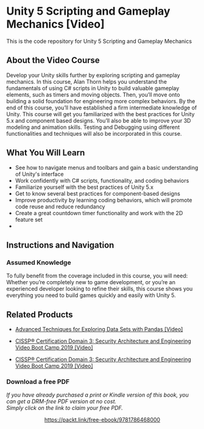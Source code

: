 # Unity 5 Scripting and Gameplay Mechanics	 [Video]
This is the code repository for Unity 5 Scripting and Gameplay Mechanics	
## About the Video Course
Develop your Unity skills further by exploring scripting and gameplay mechanics. In this course, Alan Thorn helps you understand the fundamentals of using C# scripts in Unity to build valuable gameplay elements, such as timers and moving objects. Then, you’ll move onto building a solid foundation for engineering more complex behaviors. By the end of this course, you’ll have established a firm intermediate knowledge of Unity.
This course will get you familiarized with the best practices for Unity 5.x and component based designs. You’ll also be able to improve your 3D modeling and animation skills. Testing and Debugging using different functionalities and techniques will also be incorporated in this course.

<H2>What You Will Learn</H2>
<DIV class=book-info-will-learn-text>
<UL>
<LI>See how to navigate menus and toolbars and gain a basic understanding of Unity's interface
<LI>Work confidently with C# scripts, functionality, and coding behaviors 
<LI>Familiarize yourself with the best practices of Unity 5.x 
<LI>Get to know several best practices for component-based designs
<LI>Improve productivity by learning coding behaviors, which will promote code reuse and reduce redundancy
<LI>Create a great countdown timer functionality and work with the 2D feature set 
<LI></LI></UL></DIV>

## Instructions and Navigation
### Assumed Knowledge
To fully benefit from the coverage included in this course, you will need:<br/>
Whether you’re completely new to game development, or you’re an experienced developer looking to refine their skills, this course shows you everything you need to build games quickly and easily with Unity 5.	



## Related Products
* [Advanced Techniques for Exploring Data Sets with Pandas [Video]](https://www.packtpub.com/big-data-and-business-intelligence/advanced-techniques-exploring-data-sets-pandas-video?utm_source=github&utm_medium=repository&utm_campaign=9781788397599)

* [CISSP®️ Certification Domain 3: Security Architecture and Engineering Video Boot Camp 2019 [Video]](https://www.packtpub.com/application-development/cissp-certification-domain-3-security-architecture-and-engineering-video?utm_source=github&utm_medium=repository&utm_campaign=9781838646080)

* [CISSP®️ Certification Domain 3: Security Architecture and Engineering Video Boot Camp 2019 [Video]](https://www.packtpub.com/application-development/cissp-certification-domain-3-security-architecture-and-engineering-video?utm_source=github&utm_medium=repository&utm_campaign=9781838646080)


### Download a free PDF

 <i>If you have already purchased a print or Kindle version of this book, you can get a DRM-free PDF version at no cost.<br>Simply click on the link to claim your free PDF.</i>
<p align="center"> <a href="https://packt.link/free-ebook/9781786468000">https://packt.link/free-ebook/9781786468000 </a> </p>